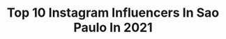 ---
title: Top 10 Instagram Influencers In Sao Paulo In 2021
description: >-
  Find top Instagram influencers in Sao Paulo in 2021. Most popular hashtags: #aesthetic #reels #makeupchallenge.
platform: Instagram
hits: 3423
text_top: Identify the best Instagram influencers on inBeat.
text_bottom: inBeat holds 3423 Instagram influencers like this in Sao Paulo, Brazil for you to work with.
profiles:
  - username: "caputile"
    fullname: >-
      Letícia Caputi
    bio: >-
      24 anos, São Paulo | SP Streamer e Influenciadora fb.gg/caputile ✉️ leticiab.caputi@hotmail.com Youtube:
    location: "Brazil"
    followers: 188522
    engagement: 1616
    commentsToLikes: 0.094956
    id: ckaoyh00mhhla0i78yv0bklvx
    verified: false
    hashtags: ""
  - username: "williamsouzaoficiall"
    fullname: >-
      William Souza
    bio: >-
      👨🏼‍🍳 | Toiço ♊️ | Gêmeos 📍 | São Paulo 📊 | Parcerias via DIRECT
    location: "Brazil"
    followers: 168291
    engagement: 1534
    commentsToLikes: 0.233946
    id: ck5qbdbwgl1780i1168o6zk44
    verified: false
    hashtags: "#9meses, #eternosnamorados, #grandhyatt, #lpcolletion"
  - username: "lucnatico"
    fullname: >-
      Lucas Bataglia
    bio: >-
      🌈 📸 | Aqui você vai achar umas graças 📍 | São Paulo/SP
    location: "Brazil"
    followers: 13609
    engagement: 1271
    commentsToLikes: 0.165648
    id: ckf5nh8w0y97l0j23aaj4llko
    verified: false
    hashtags: "#meme, #gaybrasil, #reels, #reelsinstagram"
  - username: "yasminlsilva"
    fullname: >-
      YASMIN SILVA
    bio: >-
      ☼ Beleza | Foto | Edição | Art Attack do dia a dia ★ 📍São Paulo ⁣ ☼ contatoyasminLsilva@gmail.com ⁣ ☾ “Tenha coragem e seja gentil”🦋
    location: "Brazil"
    followers: 71376
    engagement: 1258
    commentsToLikes: 0.132561
    id: ck6u8dc5sqwsj0j714efl18hg
    verified: false
    hashtags: "#dicadeapp, #sparka, #dicadayas, #fotosemcasa"
  - username: "ronaldonene"
    fullname: >-
      Ronaldo Carvalho
    bio: >-
      São Paulo/Brazil Youtube: Canal 35 Milímetros Aulas de Edição
    location: "Brazil"
    followers: 51593
    engagement: 1255
    commentsToLikes: 0.082665
    id: ck0ty0i4tl33c0i19ai0o8i44
    verified: false
    hashtags: "#chupetox, #tacalefuma, #asusbrasil"
  - username: "danny.bond"
    fullname: >-
      Danny Bond 👸🏾
    bio: >-
      Rainha do jacintinho 👸🏾 📍São Paulo Shows: 82 96640622 Digital e Publicidade: 11 989164624 Traz o B 🍁🔥
    location: "Brazil"
    followers: 210962
    engagement: 1210
    commentsToLikes: 0.141812
    id: ck6tltxpy6msc0j71d4c7qdbx
    verified: true
    hashtags: "#trazobchallenge, #trazob, #23dabond"
  - username: "jessycasanses"
    fullname: >-
      🌻 Jessyca Sanses 🌻
    bio: >-
      🌽 + 2 milhões no YouTube 📍 São Paulo | Amapá 📬 jessycasanses@hotmail.com 👇 VÍDEO NOVO👇
    location: "Brazil"
    followers: 798828
    engagement: 1156
    commentsToLikes: 0.663920
    id: ck60166pjewqg0i14iil5nhz9
    verified: false
    hashtags: "#btschallenge, #evaporachallenge, #beauty, #funkchallenge"
  - username: "mateusvitorio_"
    fullname: >-
      MATEUS VITÓRIO
    bio: >-
      📸 |📍 São Paulo 📨 | mvcanalcontato@gmail.com 🛸 | YouTube ↓
    location: "Brazil"
    followers: 48841
    engagement: 1026
    commentsToLikes: 0.116716
    id: ck13ccoaszp7e0i19sr9mg3gr
    verified: false
    hashtags: "#cabelocacheadocurto, #katyperry, #cabelocacheado, #cachos"
  - username: "liliankimi"
    fullname: >-
      Lilian Kimi
    bio: >-
      💌 job.liliankimi@gmail.com 📍Brasília/ São Paulo 👩‍❤️‍👩 @blogvanessalamark 🎥👇🏻 VÍDEO - KISS CHALLENGE COM MINHA NAMORADA
    location: "Brazil"
    followers: 218894
    engagement: 693
    commentsToLikes: 0.072874
    id: ck6ui2ikycof20j715kj5hgc5
    verified: false
    hashtags: "#teamlilian"
  - username: "loud_gs"
    fullname: >-
      LOUD GS
    bio: >-
      • Gilson Santos - São Paulo - SP • SP ✈️ CWB • Influenciador of @loudgg • Faço umas trollagens por aí
    location: "Brazil"
    followers: 3582158
    engagement: 629
    commentsToLikes: 0.026370
    id: ck0w0yda3gnes0i19mfy73d4f
    verified: false
    hashtags: "#tb"
---